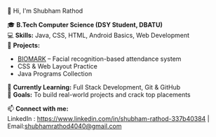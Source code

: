  👋 Hi, I'm Shubham Rathod  

🎓 **B.Tech Computer Science (DSY Student, DBATU)**  
💻 **Skills:** Java, CSS, HTML, Android Basics, Web Development  
📌 **Projects:**  
- [BIOMARK](#) – Facial recognition-based attendance system  
- CSS & Web Layout Practice  
- Java Programs Collection  

🌱 **Currently Learning:** Full Stack Development, Git & GitHub  
🚀 **Goals:** To build real-world projects and crack top placements  

📫 **Connect with me:**  
LinkedIn : https://www.linkedin.com/in/shubham-rathod-337b40384  | Email:shubhamrathod4040@gmail.com  


